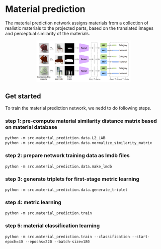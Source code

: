 # Material prediction
The material prediction network assigns materials from a collection of
realistic materials to the projected parts, based on the translated images and
perceptual similarity of the materials.

<div align=center><img src="https://github.com/XiangyuSu611/TMT/blob/master/docs/material_predicton_network.png" width="60%"></div>

## Get started
To train the material prediction network, we nedd to do following steps.

### **step 1**: pre-compute material similarity distance matrix based on material database
```
python -m src.material_prediction.data.L2_LAB
python -m src.material_prediction.data.normalize_similarity_matrix
```

### **step 2**: prepare network training data as lmdb files  
```
python -m src.material_prediction.data.make_lmdb
```

### **step 3**: generate triplets for first-stage metric learning
```
python -m src.material_prediction.data.generate_triplet
```

### **step 4**: metric learning
```
python -m src.material_prediction.train 
```

### **step 5**: material classification learning
```
python -m src.material_prediction.train --classification --start-epoch=40 --epochs=220 --batch-size=180
```